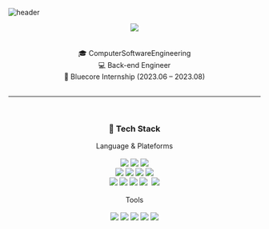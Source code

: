 ![header](https://capsule-render.vercel.app/api?type=waving&color=f3f39e&height=300&section=header&text=SeoHa%20GitHub&desc=Good%20to%20see%20you%20🙌&fontSize=60&descSize=20&fontColor=042904)

<!--
**standha/standha** is a ✨ _special_ ✨ repository because its `README.md` (this file) appears on your GitHub profile.

Here are some ideas to get you started:

- 🔭 I’m currently working on ...
- 🌱 I’m currently learning ...
- 👯 I’m looking to collaborate on ...
- 🤔 I’m looking for help with ...
- 💬 Ask me about ...
- 📫 How to reach me: ...
- 😄 Pronouns: ...
- ⚡ Fun fact: ...
-->

<div align="center">
<a href="https://velog.io/@standha/posts" target="_blank">
  <img src="https://img.shields.io/badge/Velog-20C997?style=flat-square&logo=velog&logoColor=white"/>
</a>
</div>
<br><br>

<div align="center">
🎓 ComputerSoftwareEngineering<br>
💻 Back-end Engineer<br>
👥 Bluecore Internship (2023.06 – 2023.08)
<!--📚 Shinhan DS 5기 (2025.04.01-2025.10.01)-->
</div>
<br>

---
<br>
<h3 align = "center">🧱 Tech Stack</h3>
<div align="center">
Language & Plateforms
  <br><br>
  
<!--자바-->
<img src="https://img.shields.io/badge/JAVA-007396?style=flat-square&logo=java&logoColor=white"/>
<!--c-->
<img src="https://img.shields.io/badge/c-A8B9CC?style=flat-square&logo=c&logoColor=white"/>
<!--파이썬-->
<img src="https://img.shields.io/badge/python-3776AB?style=flat-square&logo=python&logoColor=white"/>
  <br>
<!--자바스크립트-->
<img src="https://img.shields.io/badge/JavaScript-F7DF1E?style=flat-square&logo=JavaScript&logoColor=white"/>
<!--jsp-->
<img src="https://img.shields.io/badge/JSP-FFA500?style=flat-square&logo=java&logoColor=white"/>
<!--html5-->
<img src="https://img.shields.io/badge/html5-E34F26?style=flat-square&logo=html5&logoColor=white"/>
<!--css3-->
<img src="https://img.shields.io/badge/css3-1572B6?style=flat-square&logo=css3&logoColor=white"/>
  <br>
<!--스프링-->
<img src="https://img.shields.io/badge/spring-6DB33F?style=flat-square&logo=spring&logoColor=white"/>
<!--스프링부트-->
<img src="https://img.shields.io/badge/springboot-6DB33F?style=for-thebadge&logo=springboot&logoColor=white"/>
<!--mysql-->
<img src="https://img.shields.io/badge/MySQL-4479A1?style=flat-square&logo=MySQL&logoColor=white"/>
<!--오라클-->
<img src="https://img.shields.io/badge/Oracle-F80000?style=for-the-badge&logo=Oracle&logoColor=white">&nbsp
<!--velog-->
<img src="https://img.shields.io/badge/velog-20C997?style=flat-square&logo=velog&logoColor=white"/>
</div>
<br>

<div align="center">
  Tools
  <br> <br>
   
<!--인텔리제이-->
<img src="https://img.shields.io/badge/intellijidea-000000?style=flat-square&logo=intellijidea&logoColor=white"/>
<!--이클립스-->
<img src="https://img.shields.io/badge/eclipseide-2C2255?style=flat-square&logo=eclipseide&logoColor=white"/>
<!--vscode-->
<img src="https://img.shields.io/badge/VSCode-007ACC?style=flat-square&logo=visualstudiocode&logoColor=white"/>
<!--깃-->
<img src="https://img.shields.io/badge/git-F05032?style=flat-square&logo=gitt&logoColor=white"/>
<!--apachetomcat-->
<img src="https://img.shields.io/badge/apachetomcat-F8DC75?style=flat-square&logo=apachetomcat&logoColor=white"/>
</div>
   <br>

   
  
